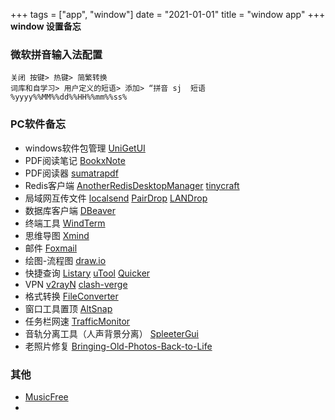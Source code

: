 +++
tags = ["app", "window"]
date = "2021-01-01"
title = "window app"
+++
**window 设置备忘**
<!--more-->
      
### 微软拼音输入法配置
    关闭 按键> 热键> 简繁转换
    词库和自学习> 用户定义的短语> 添加> “拼音 sj  短语 %yyyy%%MM%%dd%%HH%%mm%%ss%
### PC软件备忘
- windows软件包管理 [UniGetUI](https://www.marticliment.com/unigetui/)
- PDF阅读笔记 [BookxNote](http://www.bookxnote.com/)
- PDF阅读器 [sumatrapdf](https://www.sumatrapdfreader.org/free-pdf-reader)
- Redis客户端 [AnotherRedisDesktopManager](https://github.com/qishibo/AnotherRedisDesktopManager) [tinycraft](https://redis.tinycraft.cc/)
- 局域网互传文件 [localsend](https://localsend.org/) [PairDrop](https://pairdrop.net/) [LANDrop](https://github.com/LANDrop/LANDrop)
- 数据库客户端 [DBeaver](https://dbeaver.io/)
- 终端工具 [WindTerm](https://github.com/kingToolbox/WindTerm/releases)
- 思维导图 [Xmind](https://xmind.app/)
- 邮件 [Foxmail](https://www.foxmail.com/)
- 绘图-流程图 [draw.io](https://draw.io)
- 快捷查询 [Listary](https://www.listary.com/) [uTool](https://www.u.tools/) [Quicker](https://getquicker.net/)
- VPN [v2rayN](https://github.com/2dust/v2rayN) [clash-verge](https://github.com/zzzgydi/clash-verge)
- 格式转换 [FileConverter](https://github.com/Tichau/FileConverter)
- 窗口工具置顶 [AltSnap](https://github.com/RamonUnch/AltSnap)
- 任务栏网速 [TrafficMonitor](https://github.com/zhongyang219/TrafficMonitor)
- 音轨分离工具（人声背景分离） [SpleeterGui](https://github.com/boy1dr/SpleeterGui)
- 老照片修复 [Bringing-Old-Photos-Back-to-Life](https://github.com/microsoft/Bringing-Old-Photos-Back-to-Life)
### 其他
- [MusicFree](https://github.com/maotoumao/MusicFreeDesktop)
- 
    
